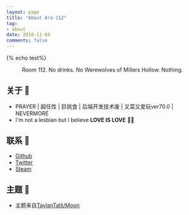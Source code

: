 ```yaml
---
layout: page
title: "About Ara-112"
tag:
- about
date: 2018-11-04
comments: false
---
```


<style type="text/css">
img.emoji{
  display: initial;
  width: 20px;
  height: 20px;
}
</style>

{% echo test%}

<center>Room 112. No drinks. No Werewolves of Millers Hollow. Nothing.</center>

## 关于 :ghost:
* PRAYER \| 超任性 \| 巨挑食 \| 后端开发技术废 \| 又菜又爱玩ver70.0 \| NEVERMORE
*  I'm not a lesbian but I believe **LOVE IS LOVE**  :rainbow_flag:

## 联系 :rocket:
* [Github](https://github.com/ara112)  
* [Twitter](https://twitter.com/AraJ112)  
* [Steam](https://steamcommunity.com/id/ara112)  

## 主题 :pray:
* 主题来自[TaylanTatli/Moon](https://github.com/TaylanTatli/Moon)
